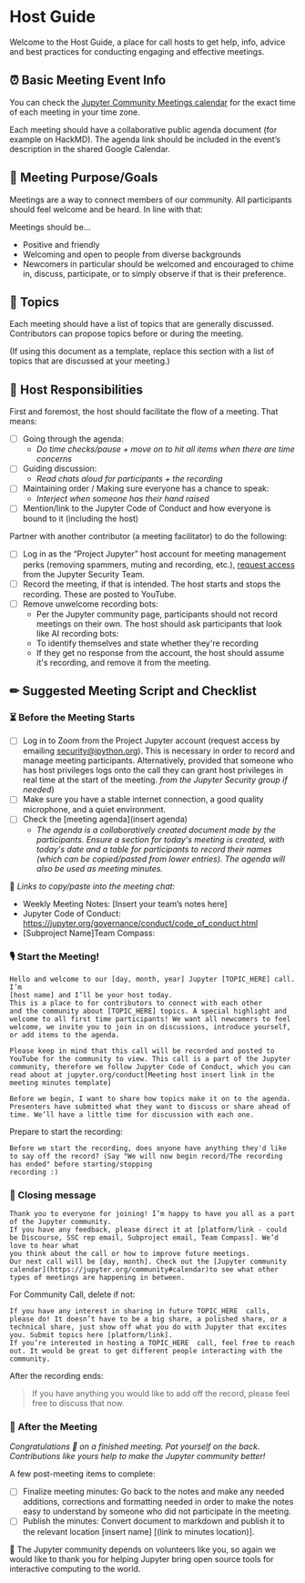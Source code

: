 # Host Guide 

Welcome to the Host Guide, a place for call hosts to get help,
info, advice and best practices for conducting engaging and effective
meetings.

## &#x23F0; Basic Meeting Event Info 

You can check the [Jupyter Community Meetings calendar](https://jupyter.org/community#calendar) for the exact time of each meeting in your time zone.

Each meeting should have a collaborative public agenda document (for example on HackMD). The agenda link should be included in the event’s description in the shared Google Calendar.

## &#x1F3AF; Meeting Purpose/Goals

Meetings are a way to connect members of our 
community. All participants should feel welcome and be heard. In line with that:

Meetings should be...

- Positive and friendly
- Welcoming and open to people from diverse backgrounds
- Newcomers in particular should be welcomed and encouraged to
  chime in, discuss, participate, or to simply observe if that is their preference.

## &#x1F4AC; Topics
Each meeting should have a list of topics that are generally discussed. Contributors can propose topics before or during the meeting.

(If using this document as a template, replace this section with a list of topics that are discussed at your meeting.)

## &#x1F4AA; Host Responsibilities

First and foremost, the host should facilitate the flow of a meeting. That means:

- [ ] Going through the agenda:
  - *Do time checks/pause + move on to hit all items when there are time concerns*
- [ ] Guiding discussion:
  - *Read chats aloud for participants + the recording*
- [ ] Maintaining order / Making sure everyone has a chance to speak:
  - *Interject when someone has their hand raised*
- [ ] Mention/link to the Jupyter Code of Conduct and how everyone is bound to it (including the host)

Partner with another contributor (a meeting facilitator) to do the following:

- [ ] Log in as the “Project Jupyter” host account for meeting management perks (removing spammers, muting and recording, etc.), [request access](mailto:security@ipython.org) from the Jupyter Security Team.
- [ ] Record the meeting, if that is intended. The host starts and stops the recording. These are posted to YouTube.
- [ ] Remove unwelcome recording bots:
  - Per the Jupyter community page, participants
  should not record meetings on their own. The host should ask participants
  that look like AI recording bots:
  - To identify themselves and state whether they're recording
  - If they get no response from the account, the host should assume
    it's recording, and remove it from the meeting.

## &#x270f; Suggested Meeting Script and Checklist 

### &#x23F3; Before the Meeting Starts

- [ ] Log in to Zoom from the Project Jupyter account (request access by emailing [security@ipython.org](mailto:security@ipython.org)). This is necessary in order to record and manage meeting participants.  Alternatively, provided that someone who has host privileges logs onto the call they can grant host privileges in real time at the start of the meeting. 
*from the Jupyter Security group if needed*)
- [ ] Make sure you have a stable internet
connection, a good quality microphone, and a quiet environment.
- [ ] Check the [meeting agenda](insert agenda)
  - *The agenda is a collaboratively created document made by the participants.*
    *Ensure a section for today's meeting is created, with today's date and a table*
    *for participants to record their names (which can be copied/pasted from lower*
    *entries). The agenda will also be used as meeting minutes.*

&#x1F517; *Links to copy/paste into the meeting chat:*

- Weekly Meeting Notes: [Insert your team’s notes here]
- Jupyter Code of Conduct: https://jupyter.org/governance/conduct/code_of_conduct.html
- [Subproject Name]Team Compass: 

### &#x1F399; Start the Meeting! 

```
Hello and welcome to our [day, month, year] Jupyter [TOPIC_HERE] call. I’m
[host name] and I’ll be your host today.
This is a place to for contributors to connect with each other
and the community about [TOPIC_HERE] topics. A special highlight and welcome to all first time participants! We want all newcomers to feel
welcome, we invite you to join in on discussions, introduce yourself,
or add items to the agenda.

Please keep in mind that this call will be recorded and posted to YouTube for the community to view. This call is a part of the Jupyter community, therefore we follow Jupyter Code of Conduct, which you can read about at jupyter.org/conduct[Meeting host insert link in the meeting minutes template]

Before we begin, I want to share how topics make it on to the agenda. Presenters have submitted what they want to discuss or share ahead of time. We’ll have a little time for discussion with each one.
```

Prepare to start the recording:

```
Before we start the recording, does anyone have anything they'd like
to say off the record? (Say "We will now begin record/The recording has ended" before starting/stopping
recording :)
```

### &#x1F3BA; Closing message 

```
Thank you to everyone for joining! I’m happy to have you all as a part
of the Jupyter community.
If you have any feedback, please direct it at [platform/link - could be Discourse, SSC rep email, Subproject email, Team Compass]. We’d love to hear what
you think about the call or how to improve future meetings.
Our next call will be [day, month]. Check out the [Jupyter community calendar](https://jupyter.org/community#calendar)to see what other types of meetings are happening in between.
```

For Community Call, delete if not: 
```
If you have any interest in sharing in future TOPIC_HERE  calls, please do! It doesn’t have to be a big share, a polished share, or a technical share, just show off what you do with Jupyter that excites you. Submit topics here [platform/link].
If you’re interested in hosting a TOPIC_HERE  call, feel free to reach out. It would be great to get different people interacting with the community.
```

After the recording ends:

> If you have anything you would like to add off the record, please feel free to discuss that now.

### &#x1F389; After the Meeting

*Congratulations &#x1F680; on a finished meeting. Pat yourself on the back. Contributions like yours help to make the Jupyter community better!*

A few post-meeting items to complete:

- [ ] Finalize meeting minutes: Go back to the notes and make any needed additions, corrections and formatting needed in order to make the notes easy to understand by someone who did not participate in the meeting.
- [ ] Publish the minutes: Convert document to markdown and publish
it to the relevant location [insert name] [(link to minutes location)].

&#x1F305; The Jupyter community depends on volunteers like you, so again we
would like to thank you for helping Jupyter bring open source
tools for interactive computing to the world.
